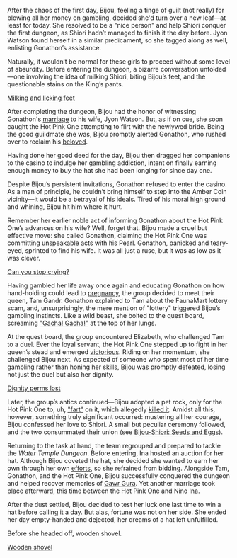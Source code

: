 After the chaos of the first day, Bijou, feeling a tinge of guilt (not really) for blowing all her money on gambling, decided she'd turn over a new leaf—at least for today. She resolved to be a "nice person" and help Shiori conquer the first dungeon, as Shiori hadn’t managed to finish it the day before. Jyon Watson found herself in a similar predicament, so she tagged along as well, enlisting Gonathon’s assistance.

Naturally, it wouldn’t be normal for these girls to proceed without some level of absurdity. Before entering the dungeon, a bizarre conversation unfolded—one involving the idea of milking Shiori, biting Bijou’s feet, and the questionable stains on the King’s pants.

[Milking and licking feet](#embed:https://www.youtube.com/embed/Y2LV1PUQ0S8?si=yn517X-yzXmBKacT\&start=963)

After completing the dungeon, Bijou had the honor of witnessing Gonathon's [marriage](https://www.youtube.com/live/Y2LV1PUQ0S8?feature=shared\&t=3111) to his wife, Jyon Watson. But, as if on cue, she soon caught the Hot Pink One attempting to flirt with the newlywed bride. Being the good guildmate she was, Bijou promptly alerted Gonathon, who rushed over to reclaim his [beloved](https://www.youtube.com/live/Y2LV1PUQ0S8?feature=shared\&t=4490).

Having done her good deed for the day, Bijou then dragged her companions to the casino to indulge her gambling addiction, intent on finally earning enough money to buy the hat she had been longing for since day one.

Despite Bijou’s persistent invitations, Gonathon refused to enter the casino. As a man of principle, he couldn’t bring himself to step into the Amber Coin vicinity—it would be a betrayal of his ideals. Tired of his moral high ground and whining, Bijou hit him where it hurt.

Remember her earlier noble act of informing Gonathon about the Hot Pink One’s advances on his wife? Well, forget that. Bijou made a cruel but effective move: she called Gonathon, claiming the Hot Pink One was committing unspeakable acts with his Pearl. Gonathon, panicked and teary-eyed, sprinted to find his wife. It was all just a ruse, but it was as low as it was clever.

[Can you stop crying?](#embed:https://www.youtube.com/live/Y2LV1PUQ0S8?t=5016)

Having gambled her life away once again and educating Gonathon on how hand-holding could lead to [pregnancy](https://www.youtube.com/live/Y2LV1PUQ0S8?feature=shared\&t=5401), the group decided to meet their queen, Tam Gandr. Gonathon explained to Tam about the FaunaMart lottery scam, and, unsurprisingly, the mere mention of "lottery" triggered Bijou’s gambling instincts. Like a wild beast, she bolted to the quest board, screaming ["Gacha! Gacha!"](https://www.youtube.com/live/Y2LV1PUQ0S8?feature=shared\&t=6431) at the top of her lungs.

At the quest board, the group encountered Elizabeth, who challenged Tam to a duel. Ever the loyal servant, the Hot Pink One stepped up to fight in her queen’s stead and emerged [victorious](https://www.youtube.com/live/Y2LV1PUQ0S8?feature=shared\&t=7239). Riding on her momentum, she challenged Bijou next. As expected of someone who spent most of her time gambling rather than honing her skills, Bijou was promptly defeated, losing not just the duel but also her dignity.

[Dignity perms lost](#embed:https://www.youtube.com/live/Y2LV1PUQ0S8?feature=shared\&t=7511)

Later, the group’s antics continued—Bijou adopted a pet rock, only for the Hot Pink One to, uh, ["fart"](https://www.youtube.com/live/Y2LV1PUQ0S8?feature=shared\&t=7926) on it, which allegedly [killed it](https://www.youtube.com/live/Y2LV1PUQ0S8?feature=shared\&t=7856). Amidst all this, however, something truly significant occurred: mustering all her courage, Bijou confessed her love to Shiori. A small but peculiar ceremony followed, and the two consummated their union (see [Bijou-Shiori: Seeds and Eggs](#edge:shiori-nyavella-koseki-bijou-right-2-left-2)).

Returning to the task at hand, the team regrouped and prepared to tackle the *Water Temple Dungeon*. Before entering, Ina hosted an auction for her hat. Although Bijou coveted the hat, she decided she wanted to earn her own through her own [efforts](https://www.youtube.com/live/Y2LV1PUQ0S8?feature=shared\&t=11244), so she refrained from bidding. Alongside Tam, Gonathon, and the Hot Pink One, Bijou successfully conquered the dungeon and helped recover memories of [Gawr Gura](https://www.youtube.com/live/Y2LV1PUQ0S8?feature=shared\&t=13002). Yet another marriage took place afterward, this time between the Hot Pink One and Nino Ina.

After the dust settled, Bijou decided to test her luck one last time to win a hat before calling it a day. But alas, fortune was not on her side. She ended her day empty-handed and dejected, her dreams of a hat left unfulfilled.

Before she headed off, wooden shovel.

[Wooden shovel](#embed:https://www.youtube.com/live/Y2LV1PUQ0S8?t=10815)
